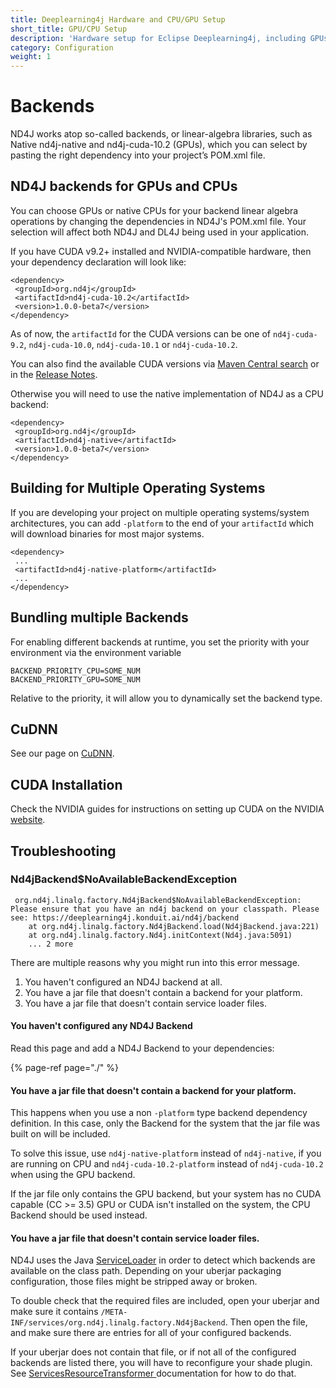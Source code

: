 ```yaml
---
title: Deeplearning4j Hardware and CPU/GPU Setup
short_title: GPU/CPU Setup
description: 'Hardware setup for Eclipse Deeplearning4j, including GPUs and CUDA.'
category: Configuration
weight: 1
---
```


# Backends

ND4J works atop so-called backends, or linear-algebra libraries, such as Native nd4j-native and nd4j-cuda-10.2 \(GPUs\), which you can select by pasting the right dependency into your project’s POM.xml file.

## ND4J backends for GPUs and CPUs

You can choose GPUs or native CPUs for your backend linear algebra operations by changing the dependencies in ND4J's POM.xml file. Your selection will affect both ND4J and DL4J being used in your application.

If you have CUDA v9.2+ installed and NVIDIA-compatible hardware, then your dependency declaration will look like:

```markup
<dependency>
 <groupId>org.nd4j</groupId>
 <artifactId>nd4j-cuda-10.2</artifactId>
 <version>1.0.0-beta7</version>
</dependency>
```

As of now, the `artifactId` for the CUDA versions can be one of `nd4j-cuda-9.2`, `nd4j-cuda-10.0`, `nd4j-cuda-10.1` or `nd4j-cuda-10.2`.

You can also find the available CUDA versions via [Maven Central search](https://search.maven.org/search?q=nd4j-cuda) or in the [Release Notes](https://deeplearning4j.org/release-notes.html).

Otherwise you will need to use the native implementation of ND4J as a CPU backend:

```markup
<dependency>
 <groupId>org.nd4j</groupId>
 <artifactId>nd4j-native</artifactId>
 <version>1.0.0-beta7</version>
</dependency>
```

## Building for Multiple Operating Systems

If you are developing your project on multiple operating systems/system architectures, you can add `-platform` to the end of your `artifactId` which will download binaries for most major systems.

```markup
<dependency>
 ...
 <artifactId>nd4j-native-platform</artifactId>
 ...
</dependency>
```

## Bundling multiple Backends

For enabling different backends at runtime, you set the priority with your environment via the environment variable

```text
BACKEND_PRIORITY_CPU=SOME_NUM
BACKEND_PRIORITY_GPU=SOME_NUM
```

Relative to the priority, it will allow you to dynamically set the backend type.

## CuDNN

See our page on [CuDNN](config-cudnn.md).

## CUDA Installation

Check the NVIDIA guides for instructions on setting up CUDA on the NVIDIA [website](http://docs.nvidia.com/cuda/).

## Troubleshooting

### Nd4jBackend$NoAvailableBackendException

```markup
 org.nd4j.linalg.factory.Nd4jBackend$NoAvailableBackendException: Please ensure that you have an nd4j backend on your classpath. Please see: https://deeplearning4j.konduit.ai/nd4j/backend
	at org.nd4j.linalg.factory.Nd4jBackend.load(Nd4jBackend.java:221)
	at org.nd4j.linalg.factory.Nd4j.initContext(Nd4j.java:5091)
	... 2 more
```

There are multiple reasons why you might run into this error message.

1. You haven't configured an ND4J backend at all. 
2. You have a jar file that doesn't contain a backend for your platform.
3. You have a jar file that doesn't contain service loader files.

#### You haven't configured any ND4J Backend

Read this page and add a ND4J Backend to your dependencies:

{% page-ref page="./" %}

#### You have a jar file that doesn't contain a backend for your platform.

This happens when you use a non `-platform` type backend dependency definition. In this case, only the Backend for the system that the jar file was built on will be included.  

To solve this issue, use `nd4j-native-platform` instead of `nd4j-native`, if you are running on CPU and `nd4j-cuda-10.2-platform`  instead of `nd4j-cuda-10.2` when using the GPU backend.

If the jar file only contains the GPU backend, but your system has no CUDA capable \(CC &gt;= 3.5\) GPU or CUDA isn't installed on the system, the CPU Backend should be used instead.

#### You have a jar file that doesn't contain service loader files.

ND4J uses the Java [ServiceLoader](https://docs.oracle.com/en/java/javase/14/docs/api/java.base/java/util/ServiceLoader.html) in order to detect which backends are available on the class path. Depending on your uberjar packaging configuration, those files might be stripped away or broken.

To double check that the required files are included, open your uberjar and make sure it contains `/META-INF/services/org.nd4j.linalg.factory.Nd4jBackend`. Then open the file, and make sure there are entries for all of your configured backends.

If your uberjar does not contain that file, or if not all of the configured backends are listed there, you will have to reconfigure your shade plugin. See [ServicesResourceTransformer ](https://maven.apache.org/plugins/maven-shade-plugin/examples/resource-transformers.html#ServicesResourceTransformer)documentation for how to do that.

